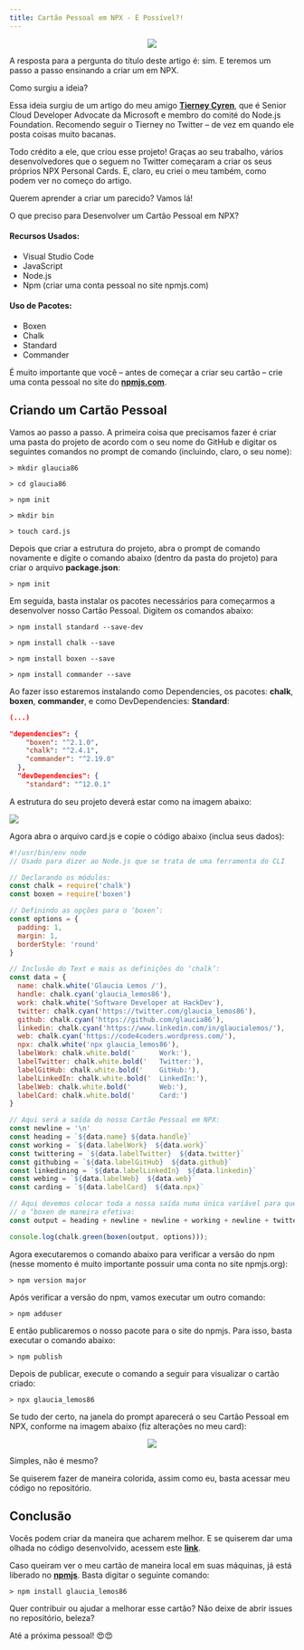 ```yaml
---
title: Cartão Pessoal em NPX - É Possível?!
---
```


<p align="center">
  <img src="https://i.imgsafe.org/27/2779c5a323.png"/>  
</p>

<p>
  A resposta para a pergunta do título deste artigo é: sim. E teremos um passo a passo ensinando a criar um em NPX.
</p>

<p>Como surgiu a ideia?</p>

<p>
  Essa ideia surgiu de um artigo do meu amigo <b><a href="https://twitter.com/bitandbang">Tierney Cyren</a></b>, que é Senior Cloud Developer Advocate da Microsoft e membro do comité do Node.js Foundation. Recomendo seguir o Tierney no Twitter – de vez em quando ele posta coisas muito bacanas.
</p>

<p>
  Todo crédito a ele, que criou esse  projeto! Graças ao seu trabalho, vários desenvolvedores que o seguem no Twitter começaram a criar os seus próprios NPX Personal Cards. E, claro, eu criei o meu também, como podem ver no começo do artigo.
</p>

<p>
  Querem aprender a criar um parecido? Vamos lá!
</p>

O que preciso para Desenvolver um Cartão Pessoal em NPX?


#### Recursos Usados:

* Visual Studio Code
* JavaScript
* Node.js
* Npm (criar uma conta pessoal no site npmjs.com)

#### Uso de Pacotes:

* Boxen
* Chalk
* Standard
* Commander

<p>
  É muito importante que você – antes de começar a criar seu cartão – crie uma conta pessoal no site do <b><a href="npmjs.com">npmjs.com</a></b>.
</p>

## Criando um Cartão Pessoal

<p>
  Vamos ao passo a passo. A primeira coisa que precisamos fazer é criar uma pasta do projeto de acordo com o seu nome do GitHub e digitar os seguintes comandos no prompt de comando (incluindo, claro, o seu nome):
</p>

```
> mkdir glaucia86
```

```
> cd glaucia86
```

```
> npm init
```

```
> mkdir bin
```

```
> touch card.js
```

<p>
  Depois que criar a estrutura do projeto, abra o prompt de comando novamente e digite o comando abaixo (dentro da pasta do projeto) para criar o arquivo <b>package.json</b>:
</p>

```
> npm init
```
<p>
  Em seguida, basta instalar os pacotes necessários para começarmos a desenvolver nosso Cartão Pessoal. Digitem os comandos abaixo:
</p>

```
> npm install standard --save-dev
```

```
> npm install chalk --save
```

```
> npm install boxen --save
```

```
> npm install commander --save
```

<p>
  Ao fazer isso estaremos instalando como Dependencies, os pacotes: <b>chalk</b>, <b>boxen</b>, <b>commander</b>, e como DevDependencies: <b>Standard</b>:
</p>

```json
(...)

"dependencies": {
    "boxen": "^2.1.0",
    "chalk": "^2.4.1",
    "commander": "^2.19.0"
  },
  "devDependencies": {
    "standard": "^12.0.1"
```

A estrutura do seu projeto deverá estar como na imagem abaixo:

<p align="left">
  <img src="https://static.imasters.com.br/wp-content/uploads/2019/01/18092729/ssk.jpg"/>  
</p>

Agora abra o arquivo card.js e copie o código abaixo (inclua seus dados):

```javascript
#!/usr/bin/env node
// Usado para dizer ao Node.js que se trata de uma ferramenta do CLI

// Declarando os módulos:
const chalk = require('chalk')
const boxen = require('boxen')

// Definindo as opções para o ‘boxen’:
const options = {
  padding: 1,
  margin: 1,
  borderStyle: 'round'
}

// Inclusão do Text e mais as definições do ‘chalk’:
const data = {
  name: chalk.white('Glaucia Lemos /'),
  handle: chalk.cyan('glaucia_lemos86'),
  work: chalk.white('Software Developer at HackDev'),
  twitter: chalk.cyan('https://twitter.com/glaucia_lemos86'),
  github: chalk.cyan('https://github.com/glaucia86'),
  linkedin: chalk.cyan('https://www.linkedin.com/in/glaucialemos/'),
  web: chalk.cyan('https://code4coders.wordpress.com/'),
  npx: chalk.white('npx glaucia_lemos86'),
  labelWork: chalk.white.bold('      Work:'),
  labelTwitter: chalk.white.bold('   Twitter:'),
  labelGitHub: chalk.white.bold('    GitHub:'),
  labelLinkedIn: chalk.white.bold('  LinkedIn:'),
  labelWeb: chalk.white.bold('       Web:'),
  labelCard: chalk.white.bold('      Card:')
}

// Aqui será a saída do nosso Cartão Pessoal em NPX:
const newline = '\n'
const heading = `${data.name} ${data.handle}`
const working = `${data.labelWork}  ${data.work}`
const twittering = `${data.labelTwitter}  ${data.twitter}`
const githubing = `${data.labelGitHub}  ${data.github}`
const linkedining = `${data.labelLinkedIn}  ${data.linkedin}`
const webing = `${data.labelWeb}  ${data.web}`
const carding = `${data.labelCard}  ${data.npx}`

// Aqui devemos colocar toda a nossa saída numa única variável para que possamos usar
// o ‘boxen de maneira efetiva:
const output = heading + newline + newline + working + newline + twittering + newline + githubing + newline + linkedining + newline + webing + newline + newline + carding

console.log(chalk.green(boxen(output, options)));

```
<p>
  Agora executaremos o comando abaixo para verificar a versão do npm (nesse momento é muito importante possuir uma conta no site npmjs.org):
</p>

```
> npm version major
```

Após verificar a versão do npm, vamos executar um outro comando:

```
> npm adduser
```

<p>
  E então publicaremos o nosso pacote para o site do npmjs. Para isso, basta executar o comando abaixo:
</p>

```
> npm publish
```

<p>
  Depois de publicar, execute o comando a seguir para visualizar o cartão criado:
</p>

```
> npx glaucia_lemos86
```

<p>
  Se tudo der certo, na janela do prompt aparecerá o seu Cartão Pessoal em NPX, conforme na imagem abaixo (fiz alterações no meu card):
</p>

<p align="center">
  <img src="https://i.imgsafe.org/27/2779c5a323.png"/>  
</p>

Simples, não é mesmo?

<p>
  Se quiserem fazer de maneira colorida, assim como eu, basta acessar meu código no repositório.
</p>

## Conclusão

<p>Vocês podem criar da maneira que acharem melhor. E se quiserem dar uma olhada no código desenvolvido, acessem este <b><a href="https://github.com/glaucia86/glaucia86">link</a></b>.</p>

<p>
  Caso queiram ver o meu cartão de maneira local em suas máquinas, já está liberado no <b><a href="https://www.npmjs.com/package/glaucia_lemos86">npmjs</a></b>. Basta digitar o seguinte comando:
</p>

```
> npm install glaucia_lemos86
```

<p>
  Quer contribuir ou ajudar a melhorar esse cartão? Não deixe de abrir issues no repositório, beleza?
</p>

Até a próxima pessoal! 😍😍

